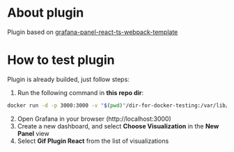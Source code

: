 # About plugin
Plugin based on [grafana-panel-react-ts-webpack-template](https://github.com/CorpGlory/grafana-panel-react-ts-webpack-template)

# How to test plugin
Plugin is already builded, just follow steps:

1) Run the following command in **this repo dir**:
```sh
docker run -d -p 3000:3000 -v "$(pwd)"/dir-for-docker-testing:/var/lib/grafana/plugins --name=grafana-gif grafana/grafana
```
2) Open Grafana in your browser (http://localhost:3000)
3) Create a new dashboard, and select **Choose Visualization** in the **New Panel** view
4) Select **Gif Plugin React** from the list of visualizations